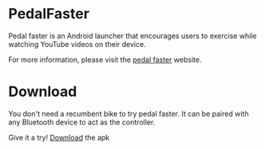 # PedalFaster
Pedal faster is an Android launcher that encourages users to exercise while watching YouTube videos on their device.

For more information, please visit the [pedal faster](https://sites.google.com/view/pedalfaster) website.

# Download
You don't need a recumbent bike to try pedal faster.  It can be paired with any Bluetooth device to act as the controller.

Give it a try!  [Download](https://github.com/themichaelscott/pedalfaster/blob/master/release/app-release.apk) the apk
